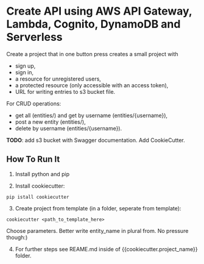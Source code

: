 # Create API using AWS API Gateway, Lambda, Cognito, DynamoDB and Serverless

Create a project that in one button press creates a small project with 
 - sign up, 
 - sign in, 
 - a resource for unregistered users, 
 - a protected resource (only accessible with an access token),
 - URL for writing entries to s3 bucket file.

For CRUD operations:
 - get all (entities/) and get by username (entities/{username}),
 - post a new entity (entities/),
 - delete by username (entities/{username}).

**TODO**: add s3 bucket with Swagger documentation. Add CookieCutter.

## How To Run It

1. Install python and pip

2. Install cookiecutter:
```
pip istall cookiecutter
```

3. Create project from template (in a folder, seperate from template):
```
cookiecutter <path_to_template_here>
```

Choose parameters. Better write entity_name in plural from. No pressure though:)

4. For further steps see REAME.md inside of {{cookiecutter.project_name}} folder.
